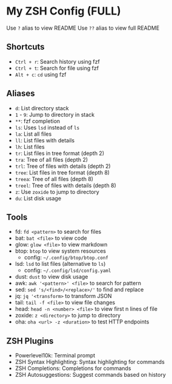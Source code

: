 # My ZSH Config (FULL)

Use `?` alias to view README
Use `??` alias to view full README

## Shortcuts

- `Ctrl + r`: Search history using fzf
- `Ctrl + t`: Search for file using fzf
- `Alt + c`: `cd` using fzf

## Aliases

- `d`: List directory stack
- `1` - `9`: Jump to directory in stack
- `**`: fzf completion
- `ls`: Uses `lsd` instead of `ls`
- `la`: List all files
- `ll`: List files with details
- `lh`: List files
- `tr`: List files in tree format (depth 2)
- `tra`: Tree of all files (depth 2)
- `trl`: Tree of files with details (depth 2)
- `tree`: List files in tree format (depth 8)
- `treea`: Tree of all files (depth 8)
- `treel`: Tree of files with details (depth 8)
- `z`: Use `zoxide` to jump to directory
- `du`: List disk usage

## Tools

- fd: `fd <pattern>` to search for files
- bat: `bat <file>` to view code
- glow: `glow <file>` to view markdown
- btop: `btop` to view system resources
  - config: `~/.config/btop/btop.conf`
- lsd: `lsd` to list files (alternative to `ls`)
  - config: `~/.config/lsd/config.yaml`
- dust: `dust` to view disk usage
- awk: `awk '<pattern>' <file>` to search for pattern
- sed: `sed 's/<find>/<replace>/'` to find and replace
- jq: `jq '<transform>` to transform JSON
- tail: `tail -f <file>` to view file changes
- head: `head -n <number> <file>` to view first n lines of file
- zoxide: `z <directory>` to jump to directory
- oha: `oha <url> -z <duration>` to test HTTP endpoints

## ZSH Plugins

- Powerlevel10k: Terminal prompt
- ZSH Syntax Highlighting: Syntax highlighting for commands
- ZSH Completions: Completions for commands
- ZSH Autosuggestions: Suggest commands based on history
